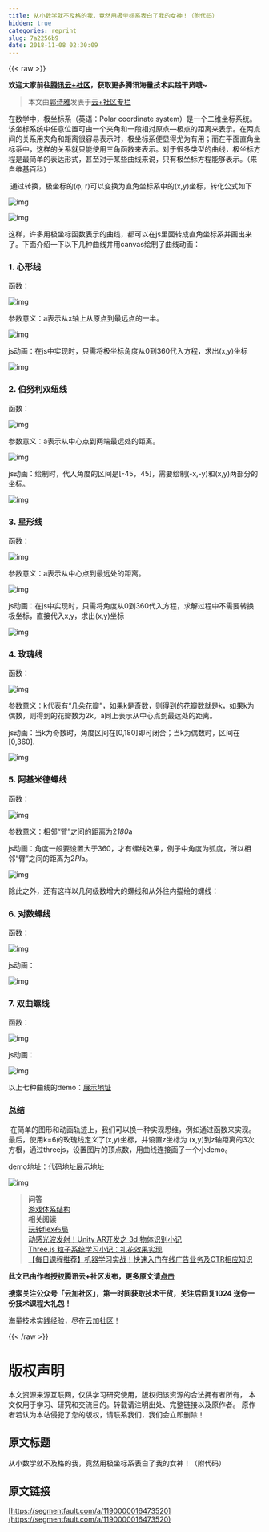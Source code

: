 ```yaml
---
title: 从小数学就不及格的我，竟然用极坐标系表白了我的女神！（附代码）
hidden: true
categories: reprint
slug: 7a2256b9
date: 2018-11-08 02:30:09
---
```


{{< raw >}}
<p><strong>&#x6B22;&#x8FCE;&#x5927;&#x5BB6;&#x524D;&#x5F80;<a href="https://cloud.tencent.com/developer/?fromSource=waitui" rel="nofollow noreferrer" target="_blank">&#x817E;&#x8BAF;&#x4E91;+&#x793E;&#x533A;</a>&#xFF0C;&#x83B7;&#x53D6;&#x66F4;&#x591A;&#x817E;&#x8BAF;&#x6D77;&#x91CF;&#x6280;&#x672F;&#x5B9E;&#x8DF5;&#x5E72;&#x8D27;&#x54E6;~</strong></p><blockquote>&#x672C;&#x6587;&#x7531;<a href="https://cloud.tencent.com/developer/user/444847?fromSource=waitui" rel="nofollow noreferrer" target="_blank">&#x90ED;&#x8BD7;&#x96C5;</a>&#x53D1;&#x8868;&#x4E8E;<a href="https://cloud.tencent.com/developer/column/1132?fromSource=waitui" rel="nofollow noreferrer" target="_blank">&#x4E91;+&#x793E;&#x533A;&#x4E13;&#x680F;</a></blockquote><p>&#x5728;&#x6570;&#x5B66;&#x4E2D;&#xFF0C;&#x6781;&#x5750;&#x6807;&#x7CFB;&#xFF08;&#x82F1;&#x8BED;&#xFF1A;Polar coordinate system&#xFF09;&#x662F;&#x4E00;&#x4E2A;&#x4E8C;&#x7EF4;&#x5750;&#x6807;&#x7CFB;&#x7EDF;&#x3002;&#x8BE5;&#x5750;&#x6807;&#x7CFB;&#x7EDF;&#x4E2D;&#x4EFB;&#x610F;&#x4F4D;&#x7F6E;&#x53EF;&#x7531;&#x4E00;&#x4E2A;&#x5939;&#x89D2;&#x548C;&#x4E00;&#x6BB5;&#x76F8;&#x5BF9;&#x539F;&#x70B9;&#x2014;&#x6781;&#x70B9;&#x7684;&#x8DDD;&#x79BB;&#x6765;&#x8868;&#x793A;&#x3002;&#x5728;&#x4E24;&#x70B9;&#x95F4;&#x7684;&#x5173;&#x7CFB;&#x7528;&#x5939;&#x89D2;&#x548C;&#x8DDD;&#x79BB;&#x5F88;&#x5BB9;&#x6613;&#x8868;&#x793A;&#x65F6;&#xFF0C;&#x6781;&#x5750;&#x6807;&#x7CFB;&#x4FBF;&#x663E;&#x5F97;&#x5C24;&#x4E3A;&#x6709;&#x7528;&#xFF1B;&#x800C;&#x5728;&#x5E73;&#x9762;&#x76F4;&#x89D2;&#x5750;&#x6807;&#x7CFB;&#x4E2D;&#xFF0C;&#x8FD9;&#x6837;&#x7684;&#x5173;&#x7CFB;&#x5C31;&#x53EA;&#x80FD;&#x4F7F;&#x7528;&#x4E09;&#x89D2;&#x51FD;&#x6570;&#x6765;&#x8868;&#x793A;&#x3002;&#x5BF9;&#x4E8E;&#x5F88;&#x591A;&#x7C7B;&#x578B;&#x7684;&#x66F2;&#x7EBF;&#xFF0C;&#x6781;&#x5750;&#x6807;&#x65B9;&#x7A0B;&#x662F;&#x6700;&#x7B80;&#x5355;&#x7684;&#x8868;&#x8FBE;&#x5F62;&#x5F0F;&#xFF0C;&#x751A;&#x81F3;&#x5BF9;&#x4E8E;&#x67D0;&#x4E9B;&#x66F2;&#x7EBF;&#x6765;&#x8BF4;&#xFF0C;&#x53EA;&#x6709;&#x6781;&#x5750;&#x6807;&#x65B9;&#x7A0B;&#x80FD;&#x591F;&#x8868;&#x793A;&#x3002;&#xFF08;&#x6765;&#x81EA;&#x7EF4;&#x57FA;&#x767E;&#x79D1;&#xFF09;</p><p>&#x200B; &#x901A;&#x8FC7;&#x8F6C;&#x6362;&#xFF0C;&#x6781;&#x5750;&#x6807;&#x7684;(&#x3C6;, r)&#x53EF;&#x4EE5;&#x53D8;&#x6362;&#x4E3A;&#x76F4;&#x89D2;&#x5750;&#x6807;&#x7CFB;&#x4E2D;&#x7684;(x,y)&#x5750;&#x6807;&#xFF0C;&#x8F6C;&#x5316;&#x516C;&#x5F0F;&#x5982;&#x4E0B;</p><p><span class="img-wrap"><img data-src="/img/remote/1460000016473523?w=289&amp;h=30" src="https://static.alili.tech/img/remote/1460000016473523?w=289&amp;h=30" alt="img" title="img" style="cursor:pointer;display:inline"></span></p><p><span class="img-wrap"><img data-src="/img/remote/1460000016473524?w=838&amp;h=830" src="https://static.alili.tech/img/remote/1460000016473524?w=838&amp;h=830" alt="img" title="img" style="cursor:pointer;display:inline"></span></p><p>&#x8FD9;&#x6837;&#xFF0C;&#x8BB8;&#x591A;&#x7528;&#x6781;&#x5750;&#x6807;&#x51FD;&#x6570;&#x8868;&#x793A;&#x7684;&#x66F2;&#x7EBF;&#xFF0C;&#x90FD;&#x53EF;&#x4EE5;&#x5728;js&#x91CC;&#x9762;&#x8F6C;&#x6210;&#x76F4;&#x89D2;&#x5750;&#x6807;&#x7CFB;&#x5E76;&#x753B;&#x51FA;&#x6765;&#x4E86;&#x3002;&#x4E0B;&#x9762;&#x4ECB;&#x7ECD;&#x4E00;&#x4E0B;&#x4EE5;&#x4E0B;&#x51E0;&#x79CD;&#x66F2;&#x7EBF;&#x5E76;&#x7528;canvas&#x7ED8;&#x5236;&#x4E86;&#x66F2;&#x7EBF;&#x52A8;&#x753B;&#xFF1A;</p><h3 id="articleHeader0">1. &#x5FC3;&#x5F62;&#x7EBF;</h3><p>&#x51FD;&#x6570;&#xFF1A;</p><p><span class="img-wrap"><img data-src="/img/remote/1460000016473525" src="https://static.alili.tech/img/remote/1460000016473525" alt="img" title="img" style="cursor:pointer;display:inline"></span></p><p>&#x53C2;&#x6570;&#x610F;&#x4E49;&#xFF1A;a&#x8868;&#x793A;&#x4ECE;x&#x8F74;&#x4E0A;&#x4ECE;&#x539F;&#x70B9;&#x5230;&#x6700;&#x8FDC;&#x70B9;&#x7684;&#x4E00;&#x534A;&#x3002;</p><p><span class="img-wrap"><img data-src="/img/remote/1460000016473526" src="https://static.alili.tech/img/remote/1460000016473526" alt="img" title="img" style="cursor:pointer;display:inline"></span></p><p>js&#x52A8;&#x753B;&#xFF1A;&#x5728;js&#x4E2D;&#x5B9E;&#x73B0;&#x65F6;&#xFF0C;&#x53EA;&#x9700;&#x5C06;&#x6781;&#x5750;&#x6807;&#x89D2;&#x5EA6;&#x4ECE;0&#x5230;360&#x4EE3;&#x5165;&#x65B9;&#x7A0B;&#xFF0C;&#x6C42;&#x51FA;(x,y)&#x5750;&#x6807;</p><p><span class="img-wrap"><img data-src="/img/remote/1460000016473527" src="https://static.alili.tech/img/remote/1460000016473527" alt="img" title="img" style="cursor:pointer;display:inline"></span></p><h3 id="articleHeader1">2. &#x4F2F;&#x52AA;&#x5229;&#x53CC;&#x7EBD;&#x7EBF;</h3><p>&#x51FD;&#x6570;&#xFF1A;</p><p><span class="img-wrap"><img data-src="/img/remote/1460000016473525" src="https://static.alili.tech/img/remote/1460000016473525" alt="img" title="img" style="cursor:pointer;display:inline"></span></p><p>&#x53C2;&#x6570;&#x610F;&#x4E49;&#xFF1A;a&#x8868;&#x793A;&#x4ECE;&#x4E2D;&#x5FC3;&#x70B9;&#x5230;&#x4E24;&#x7AEF;&#x6700;&#x8FDC;&#x5904;&#x7684;&#x8DDD;&#x79BB;&#x3002;</p><p><span class="img-wrap"><img data-src="/img/remote/1460000016473528" src="https://static.alili.tech/img/remote/1460000016473528" alt="img" title="img" style="cursor:pointer;display:inline"></span></p><p>js&#x52A8;&#x753B;&#xFF1A;&#x7ED8;&#x5236;&#x65F6;&#xFF0C;&#x4EE3;&#x5165;&#x89D2;&#x5EA6;&#x7684;&#x533A;&#x95F4;&#x662F;[-45&#xFF0C;45]&#xFF0C;&#x9700;&#x8981;&#x7ED8;&#x5236;(-x,-y)&#x548C;(x,y)&#x4E24;&#x90E8;&#x5206;&#x7684;&#x5750;&#x6807;&#x3002;</p><p><span class="img-wrap"><img data-src="/img/remote/1460000016473529" src="https://static.alili.tech/img/remote/1460000016473529" alt="img" title="img" style="cursor:pointer;display:inline"></span></p><h3 id="articleHeader2">3. &#x661F;&#x5F62;&#x7EBF;</h3><p>&#x51FD;&#x6570;&#xFF1A;</p><p><span class="img-wrap"><img data-src="/img/remote/1460000016473530" src="https://static.alili.tech/img/remote/1460000016473530" alt="img" title="img" style="cursor:pointer;display:inline"></span></p><p>&#x53C2;&#x6570;&#x610F;&#x4E49;&#xFF1A;a&#x8868;&#x793A;&#x4ECE;&#x4E2D;&#x5FC3;&#x70B9;&#x5230;&#x6700;&#x8FDC;&#x5904;&#x7684;&#x8DDD;&#x79BB;&#x3002;</p><p><span class="img-wrap"><img data-src="/img/remote/1460000016473531" src="https://static.alili.tech/img/remote/1460000016473531" alt="img" title="img" style="cursor:pointer"></span></p><p>js&#x52A8;&#x753B;&#xFF1A;&#x5728;js&#x4E2D;&#x5B9E;&#x73B0;&#x65F6;&#xFF0C;&#x53EA;&#x9700;&#x5C06;&#x89D2;&#x5EA6;&#x4ECE;0&#x5230;360&#x4EE3;&#x5165;&#x65B9;&#x7A0B;&#xFF0C;&#x6C42;&#x89E3;&#x8FC7;&#x7A0B;&#x4E2D;&#x4E0D;&#x9700;&#x8981;&#x8F6C;&#x6362;&#x6781;&#x5750;&#x6807;&#xFF0C;&#x76F4;&#x63A5;&#x4EE3;&#x5165;x,y&#xFF0C;&#x6C42;&#x51FA;(x,y)&#x5750;&#x6807;</p><p><span class="img-wrap"><img data-src="/img/remote/1460000016473532" src="https://static.alili.tech/img/remote/1460000016473532" alt="img" title="img" style="cursor:pointer;display:inline"></span></p><h3 id="articleHeader3">4. &#x73AB;&#x7470;&#x7EBF;</h3><p>&#x51FD;&#x6570;&#xFF1A;</p><p><span class="img-wrap"><img data-src="/img/remote/1460000016473533" src="https://static.alili.tech/img/remote/1460000016473533" alt="img" title="img" style="cursor:pointer;display:inline"></span></p><p>&#x53C2;&#x6570;&#x610F;&#x4E49;&#xFF1A;k&#x4EE3;&#x8868;&#x6709;&#x201C;&#x51E0;&#x6735;&#x82B1;&#x74E3;&#x201D;&#xFF0C;&#x5982;&#x679C;k&#x662F;&#x5947;&#x6570;&#xFF0C;&#x5219;&#x5F97;&#x5230;&#x7684;&#x82B1;&#x74E3;&#x6570;&#x5C31;&#x662F;k&#xFF0C;&#x5982;&#x679C;k&#x4E3A;&#x5076;&#x6570;&#xFF0C;&#x5219;&#x5F97;&#x5230;&#x7684;&#x82B1;&#x74E3;&#x6570;&#x4E3A;2k&#x3002;a&#x540C;&#x4E0A;&#x8868;&#x793A;&#x4ECE;&#x4E2D;&#x5FC3;&#x70B9;&#x5230;&#x6700;&#x8FDC;&#x5904;&#x7684;&#x8DDD;&#x79BB;&#x3002;</p><p>js&#x52A8;&#x753B;&#xFF1A;&#x5F53;k&#x4E3A;&#x5947;&#x6570;&#x65F6;&#xFF0C;&#x89D2;&#x5EA6;&#x533A;&#x95F4;&#x5728;[0,180]&#x5373;&#x53EF;&#x95ED;&#x5408;&#xFF1B;&#x5F53;k&#x4E3A;&#x5076;&#x6570;&#x65F6;&#xFF0C;&#x533A;&#x95F4;&#x5728;[0,360].</p><p><span class="img-wrap"><img data-src="/img/remote/1460000016473534" src="https://static.alili.tech/img/remote/1460000016473534" alt="img" title="img" style="cursor:pointer;display:inline"></span></p><h3 id="articleHeader4">5. &#x963F;&#x57FA;&#x7C73;&#x5FB7;&#x87BA;&#x7EBF;</h3><p>&#x51FD;&#x6570;&#xFF1A;</p><p><span class="img-wrap"><img data-src="/img/remote/1460000016473535" src="https://static.alili.tech/img/remote/1460000016473535" alt="img" title="img" style="cursor:pointer"></span></p><p>&#x53C2;&#x6570;&#x610F;&#x4E49;&#xFF1A;&#x76F8;&#x90BB;&#x201C;&#x81C2;&#x201D;&#x4E4B;&#x95F4;&#x7684;&#x8DDD;&#x79BB;&#x4E3A;2<em>180</em>a</p><p>js&#x52A8;&#x753B;&#xFF1A;&#x89D2;&#x5EA6;&#x4E00;&#x822C;&#x8981;&#x8BBE;&#x7F6E;&#x5927;&#x4E8E;360&#xFF0C;&#x624D;&#x6709;&#x87BA;&#x7EBF;&#x6548;&#x679C;&#xFF0C;&#x4F8B;&#x5B50;&#x4E2D;&#x89D2;&#x5EA6;&#x4E3A;&#x5F27;&#x5EA6;&#xFF0C;&#x6240;&#x4EE5;&#x76F8;&#x90BB;&#x201C;&#x81C2;&#x201D;&#x4E4B;&#x95F4;&#x7684;&#x8DDD;&#x79BB;&#x4E3A;2<em>PI</em>a&#x3002;</p><p><span class="img-wrap"><img data-src="/img/remote/1460000016473536?w=800&amp;h=800" src="https://static.alili.tech/img/remote/1460000016473536?w=800&amp;h=800" alt="img" title="img" style="cursor:pointer"></span></p><p>&#x9664;&#x6B64;&#x4E4B;&#x5916;&#xFF0C;&#x8FD8;&#x6709;&#x8FD9;&#x6837;&#x4EE5;&#x51E0;&#x4F55;&#x7EA7;&#x6570;&#x589E;&#x5927;&#x7684;&#x87BA;&#x7EBF;&#x548C;&#x4ECE;&#x5916;&#x5F80;&#x5185;&#x63CF;&#x7ED8;&#x7684;&#x87BA;&#x7EBF;&#xFF1A;</p><h3 id="articleHeader5">6. &#x5BF9;&#x6570;&#x87BA;&#x7EBF;</h3><p>&#x51FD;&#x6570;&#xFF1A;</p><p><span class="img-wrap"><img data-src="/img/remote/1460000016473537?w=122&amp;h=41" src="https://static.alili.tech/img/remote/1460000016473537?w=122&amp;h=41" alt="img" title="img" style="cursor:pointer"></span></p><p>js&#x52A8;&#x753B;&#xFF1A;</p><p><span class="img-wrap"><img data-src="/img/remote/1460000016473538" src="https://static.alili.tech/img/remote/1460000016473538" alt="img" title="img" style="cursor:pointer"></span></p><h3 id="articleHeader6">7. &#x53CC;&#x66F2;&#x87BA;&#x7EBF;</h3><p>&#x51FD;&#x6570;&#xFF1A;</p><p><span class="img-wrap"><img data-src="/img/remote/1460000016473539" src="https://static.alili.tech/img/remote/1460000016473539" alt="img" title="img" style="cursor:pointer;display:inline"></span></p><p>js&#x52A8;&#x753B;&#xFF1A;</p><p><span class="img-wrap"><img data-src="/img/remote/1460000016473540" src="https://static.alili.tech/img/remote/1460000016473540" alt="img" title="img" style="cursor:pointer;display:inline"></span></p><p>&#x4EE5;&#x4E0A;&#x4E03;&#x79CD;&#x66F2;&#x7EBF;&#x7684;demo&#xFF1A;<a href="https://kiroroyoyo.github.io/threejsexample/flower/line.html" rel="nofollow noreferrer" target="_blank">&#x5C55;&#x793A;&#x5730;&#x5740;</a></p><h3 id="articleHeader7">&#x603B;&#x7ED3;</h3><p>&#x200B; &#x5728;&#x7B80;&#x5355;&#x7684;&#x56FE;&#x5F62;&#x548C;&#x52A8;&#x753B;&#x8F68;&#x8FF9;&#x4E0A;&#xFF0C;&#x6211;&#x4EEC;&#x53EF;&#x4EE5;&#x6362;&#x4E00;&#x79CD;&#x5B9E;&#x73B0;&#x601D;&#x7EF4;&#xFF0C;&#x4F8B;&#x5982;&#x901A;&#x8FC7;&#x51FD;&#x6570;&#x6765;&#x5B9E;&#x73B0;&#x3002;&#x6700;&#x540E;&#xFF0C;&#x4F7F;&#x7528;k=6&#x7684;&#x73AB;&#x7470;&#x7EBF;&#x5B9A;&#x4E49;&#x4E86;(x,y)&#x5750;&#x6807;&#xFF0C;&#x5E76;&#x8BBE;&#x7F6E;z&#x5750;&#x6807;&#x4E3A; (x,y)&#x5230;z&#x8F74;&#x8DDD;&#x79BB;&#x7684;3&#x6B21;&#x65B9;&#x6839;&#xFF0C;&#x901A;&#x8FC7;threejs&#xFF0C;&#x8BBE;&#x7F6E;&#x56FE;&#x7247;&#x7684;&#x9876;&#x70B9;&#x6570;&#xFF0C;&#x7528;&#x66F2;&#x7EBF;&#x8FDE;&#x63A5;&#x753B;&#x4E86;&#x4E00;&#x4E2A;&#x5C0F;demo&#x3002;</p><p>demo&#x5730;&#x5740;&#xFF1A;<a href="https://github.com/kiroroyoyo/threejsexample/blob/master/flower/flower.html" rel="nofollow noreferrer" target="_blank">&#x4EE3;&#x7801;&#x5730;&#x5740;</a><a href="https://kiroroyoyo.github.io/threejsexample/flower/flower.html" rel="nofollow noreferrer" target="_blank">&#x5C55;&#x793A;&#x5730;&#x5740;</a></p><p><span class="img-wrap"><img data-src="/img/remote/1460000016473541" src="https://static.alili.tech/img/remote/1460000016473541" alt="img" title="img" style="cursor:pointer;display:inline"></span></p><blockquote><strong>&#x95EE;&#x7B54;</strong><br><a href="https://cloud.tencent.com/developer/ask/98388?fromSource=waitui" rel="nofollow noreferrer" target="_blank">&#x6E38;&#x620F;&#x4F53;&#x7CFB;&#x7ED3;&#x6784;</a><br><strong>&#x76F8;&#x5173;&#x9605;&#x8BFB;</strong><br><a href="https://cloud.tencent.com/developer/article/1185464?fromSource=waitui" rel="nofollow noreferrer" target="_blank">&#x73A9;&#x8F6C;flex&#x5E03;&#x5C40;</a><br><a href="https://cloud.tencent.com/developer/article/1005472?fromSource=waitui" rel="nofollow noreferrer" target="_blank">&#x52A8;&#x611F;&#x5149;&#x6CE2;&#x53D1;&#x5C04;&#xFF01;Unity AR&#x5F00;&#x53D1;&#x4E4B; 3d &#x7269;&#x4F53;&#x8BC6;&#x522B;&#x5C0F;&#x8BB0;</a><br><a href="https://cloud.tencent.com/developer/article/1004960?fromSource=waitui" rel="nofollow noreferrer" target="_blank">Three.js &#x7C92;&#x5B50;&#x7CFB;&#x7EDF;&#x5B66;&#x4E60;&#x5C0F;&#x8BB0;&#xFF1A;&#x793C;&#x82B1;&#x6548;&#x679C;&#x5B9E;&#x73B0;</a><br><a href="https://cloud.tencent.com/developer/edu/course-1128?fromSource=waitui" rel="nofollow noreferrer" target="_blank">&#x3010;&#x6BCF;&#x65E5;&#x8BFE;&#x7A0B;&#x63A8;&#x8350;&#x3011;&#x673A;&#x5668;&#x5B66;&#x4E60;&#x5B9E;&#x6218;&#xFF01;&#x5FEB;&#x901F;&#x5165;&#x95E8;&#x5728;&#x7EBF;&#x5E7F;&#x544A;&#x4E1A;&#x52A1;&#x53CA;CTR&#x76F8;&#x5E94;&#x77E5;&#x8BC6;</a></blockquote><p><strong>&#x6B64;&#x6587;&#x5DF2;&#x7531;&#x4F5C;&#x8005;&#x6388;&#x6743;&#x817E;&#x8BAF;&#x4E91;+&#x793E;&#x533A;&#x53D1;&#x5E03;&#xFF0C;&#x66F4;&#x591A;&#x539F;&#x6587;&#x8BF7;<a href="https://cloud.tencent.com/developer/article/1338291?fromSource=waitui" rel="nofollow noreferrer" target="_blank">&#x70B9;&#x51FB;</a></strong></p><p><strong>&#x641C;&#x7D22;&#x5173;&#x6CE8;&#x516C;&#x4F17;&#x53F7;&#x300C;&#x4E91;&#x52A0;&#x793E;&#x533A;&#x300D;&#xFF0C;&#x7B2C;&#x4E00;&#x65F6;&#x95F4;&#x83B7;&#x53D6;&#x6280;&#x672F;&#x5E72;&#x8D27;&#xFF0C;&#x5173;&#x6CE8;&#x540E;&#x56DE;&#x590D;1024 &#x9001;&#x4F60;&#x4E00;&#x4EFD;&#x6280;&#x672F;&#x8BFE;&#x7A0B;&#x5927;&#x793C;&#x5305;&#xFF01;</strong></p><p>&#x6D77;&#x91CF;&#x6280;&#x672F;&#x5B9E;&#x8DF5;&#x7ECF;&#x9A8C;&#xFF0C;&#x5C3D;&#x5728;<a href="https://cloud.tencent.com/developer?fromSource=waitui" rel="nofollow noreferrer" target="_blank">&#x4E91;&#x52A0;&#x793E;&#x533A;</a>&#xFF01;</p>
{{< /raw >}}

# 版权声明
本文资源来源互联网，仅供学习研究使用，版权归该资源的合法拥有者所有，
本文仅用于学习、研究和交流目的。转载请注明出处、完整链接以及原作者。
原作者若认为本站侵犯了您的版权，请联系我们，我们会立即删除！

## 原文标题
从小数学就不及格的我，竟然用极坐标系表白了我的女神！（附代码）

## 原文链接
[https://segmentfault.com/a/1190000016473520](https://segmentfault.com/a/1190000016473520)

